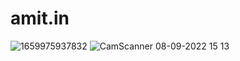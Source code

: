# amit.in
![1659975937832](https://user-images.githubusercontent.com/110841100/183482323-1d219c2c-d910-448c-80f4-763abad82f7a.png)
![CamScanner 08-09-2022 15 13](https://user-images.githubusercontent.com/110841100/183618529-46f75880-5d1c-4781-80dd-53bf8e77bd38.jpg)


